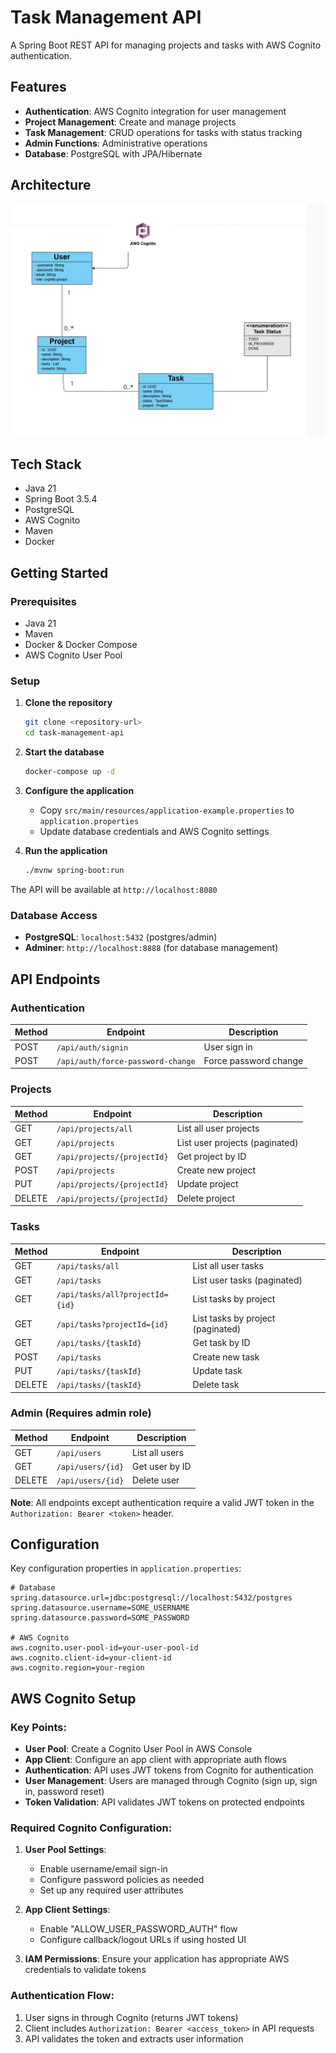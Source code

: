 # Task Management API

A Spring Boot REST API for managing projects and tasks with AWS Cognito authentication.

## Features

- **Authentication**: AWS Cognito integration for user management
- **Project Management**: Create and manage projects
- **Task Management**: CRUD operations for tasks with status tracking
- **Admin Functions**: Administrative operations
- **Database**: PostgreSQL with JPA/Hibernate

## Architecture

![Class Diagram](class-diagram.png)

## Tech Stack

- Java 21
- Spring Boot 3.5.4
- PostgreSQL
- AWS Cognito
- Maven
- Docker

## Getting Started

### Prerequisites

- Java 21
- Maven
- Docker & Docker Compose
- AWS Cognito User Pool

### Setup

1. **Clone the repository**
   ```bash
   git clone <repository-url>
   cd task-management-api
   ```

2. **Start the database**
   ```bash
   docker-compose up -d
   ```

3. **Configure the application**
   - Copy `src/main/resources/application-example.properties` to `application.properties`
   - Update database credentials and AWS Cognito settings

4. **Run the application**
   ```bash
   ./mvnw spring-boot:run
   ```

The API will be available at `http://localhost:8080`

### Database Access

- **PostgreSQL**: `localhost:5432` (postgres/admin)
- **Adminer**: `http://localhost:8888` (for database management)

## API Endpoints

### Authentication
| Method | Endpoint | Description |
|--------|----------|-------------|
| POST | `/api/auth/signin` | User sign in |
| POST | `/api/auth/force-password-change` | Force password change |

### Projects
| Method | Endpoint | Description |
|--------|----------|-------------|
| GET | `/api/projects/all` | List all user projects |
| GET | `/api/projects` | List user projects (paginated) |
| GET | `/api/projects/{projectId}` | Get project by ID |
| POST | `/api/projects` | Create new project |
| PUT | `/api/projects/{projectId}` | Update project |
| DELETE | `/api/projects/{projectId}` | Delete project |

### Tasks
| Method | Endpoint | Description |
|--------|----------|-------------|
| GET | `/api/tasks/all` | List all user tasks |
| GET | `/api/tasks` | List user tasks (paginated) |
| GET | `/api/tasks/all?projectId={id}` | List tasks by project |
| GET | `/api/tasks?projectId={id}` | List tasks by project (paginated) |
| GET | `/api/tasks/{taskId}` | Get task by ID |
| POST | `/api/tasks` | Create new task |
| PUT | `/api/tasks/{taskId}` | Update task |
| DELETE | `/api/tasks/{taskId}` | Delete task |

### Admin (Requires admin role)
| Method | Endpoint | Description |
|--------|----------|-------------|
| GET | `/api/users` | List all users |
| GET | `/api/users/{id}` | Get user by ID |
| DELETE | `/api/users/{id}` | Delete user |

**Note**: All endpoints except authentication require a valid JWT token in the `Authorization: Bearer <token>` header.

## Configuration

Key configuration properties in `application.properties`:

```properties
# Database
spring.datasource.url=jdbc:postgresql://localhost:5432/postgres
spring.datasource.username=SOME_USERNAME
spring.datasource.password=SOME_PASSWORD

# AWS Cognito
aws.cognito.user-pool-id=your-user-pool-id
aws.cognito.client-id=your-client-id
aws.cognito.region=your-region
```

## AWS Cognito Setup

### Key Points:

- **User Pool**: Create a Cognito User Pool in AWS Console
- **App Client**: Configure an app client with appropriate auth flows
- **Authentication**: API uses JWT tokens from Cognito for authentication
- **User Management**: Users are managed through Cognito (sign up, sign in, password reset)
- **Token Validation**: API validates JWT tokens on protected endpoints

### Required Cognito Configuration:

1. **User Pool Settings**:
   - Enable username/email sign-in
   - Configure password policies as needed
   - Set up any required user attributes

2. **App Client Settings**:
   - Enable "ALLOW_USER_PASSWORD_AUTH" flow
   - Configure callback/logout URLs if using hosted UI

3. **IAM Permissions**: Ensure your application has appropriate AWS credentials to validate tokens

### Authentication Flow:

1. User signs in through Cognito (returns JWT tokens)
2. Client includes `Authorization: Bearer <access_token>` in API requests
3. API validates the token and extracts user information
